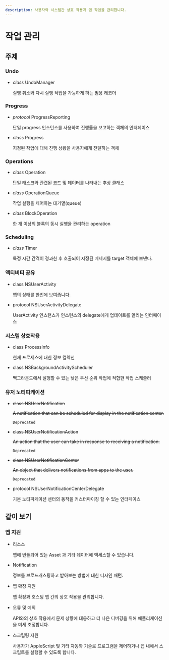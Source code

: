 ```yaml
---
description: 사용자와 시스템간 상호 작용과 앱 작업을 관리합니다.
---
```


# 작업 관리

## 주제

### Undo

* _class_ UndoManager

  실행 취소와 다시 실행 작업을 가능하게 하는 범용 레코더

### Progress

* _protocol_ ProgressReporting

  단일 progress 인스턴스를 사용하여 진행률을 보고하는 객체의 인터페이스

* _class_ Progress

  지정된 작업에 대해 진행 상황을 사용자에게 전달하는 객체

### Operations

* _class_ Operation

  단일 태스크와 관련된 코드 및 데이터를 나타내는 추상 클래스

* _class_ OperationQueue

  작업 실행을 제어하는 대기열\(queue\)

* _class_ BlockOperation

  한 개 이상의 블록의 동시 실행을 관리하는 operation

### Scheduling

* _class_ Timer

  특정 시간 간격이 경과한 후 호출되어 지정된 메세지를 target 객체에 보낸다.

### 액티비티 공유

* class NSUserActivity

  앱의 상태를 한번에 보여줍니다.

* protocol NSUserActivityDelegate

  UserActivity 인스턴스가 인스턴스의 delegate에게 업데이트를 알리는 인터페이스

### 시스템 상호작용

* class ProcessInfo

  현재 프로세스에 대한 정보 컬렉션

* class NSBackgroundActivityScheduler

  백그라운드에서 실행할 수 있는 낮은 우선 순위 작업에 적합한 작업 스케줄러

### 유저 노티피케이션

* ~~class NSUserNotification~~

  ~~A notification that can be scheduled for display in the notification center.~~

  `Deprecated`

* ~~class NSUserNotificationAction~~

  ~~An action that the user can take in response to receiving a notification.~~

  `Deprecated`

* ~~class NSUserNotificationCenter~~

  ~~An object that delivers notifications from apps to the user.~~

  `Deprecated`

* protocol NSUserNotificationCenterDelegate

  기본 노티피케이션 센터의 동작을 커스터마이징 할 수 있는 인터페이스

## 같이 보기

### 앱 지원

* 리소스

  앱에 번들되어 있는 Asset 과 기타 데이터에 액세스할 수 있습니다.

* Notification

  정보를 브로드캐스팅하고 받아보는 방법에 대한 디자인 패턴.

* 앱 확장 지원

  앱 확장과 호스팅 앱 간의 상호 작용을 관리합니다.

* 오류 및 예외

  API와의 상호 작용에서 문제 상황에 대응하고 더 나은 디버깅을 위해 애플리케이션을 미세 조정합니다.

* 스크립팅 지원

  사용자가 AppleScript 및 기타 자동화 기술로 프로그램을 제어하거나 앱 내에서 스크립트를 실행할 수 있도록 합니다.

